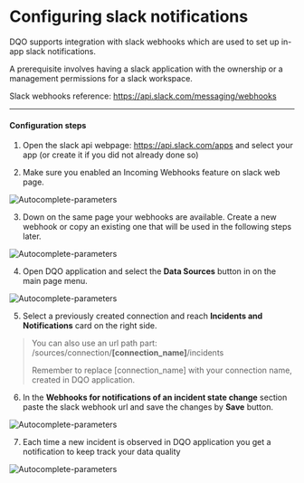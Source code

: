 # Configuring slack notifications

DQO supports integration with slack webhooks which are used to set up in-app slack notifications.

A prerequisite involves having a slack application with the ownership or a management permissions for a slack workspace.

Slack webhooks reference: https://api.slack.com/messaging/webhooks

---

#### Configuration steps

1. Open the slack api webpage: https://api.slack.com/apps and select your app (or create it if you did not already done so)

2. Make sure you enabled an Incoming Webhooks feature on slack web page.

![Autocomplete-parameters](https://dqops.com/docs/images/working-with-dqo/incidents-and-notifications/configuring-slack-notifications/activate-incoming-webhook.png)

3. Down on the same page your webhooks are available. Create a new webhook or copy an existing one that will be used in the following steps later.

![Autocomplete-parameters](https://dqops.com/docs/images/working-with-dqo/incidents-and-notifications/configuring-slack-notifications/copy-webhook.png)

4. Open DQO application and select the **Data Sources** button in on the main page menu.

![Autocomplete-parameters](https://dqops.com/docs/images/working-with-dqo/incidents-and-notifications/configuring-slack-notifications/dqo-main-page.png)

5. Select a previously created connection and reach **Incidents and Notifications** card on the right side.

> You can also use an url path part: /sources/connection/**[connection_name]**/incidents
>
> Remember to replace [connection_name] with your connection name, created in DQO application.

6. In the **Webhooks for notifications of an incident state change** section paste the slack webhook url and save the changes by **Save** button.

![Autocomplete-parameters](https://dqops.com/docs/images/working-with-dqo/incidents-and-notifications/configuring-slack-notifications/dqo-incidents.png)

7. Each time a new incident is observed in DQO application you get a notification to keep track your data quality

![Autocomplete-parameters](https://dqops.com/docs/images/working-with-dqo/incidents-and-notifications/configuring-slack-notifications/slack-notification.png)
